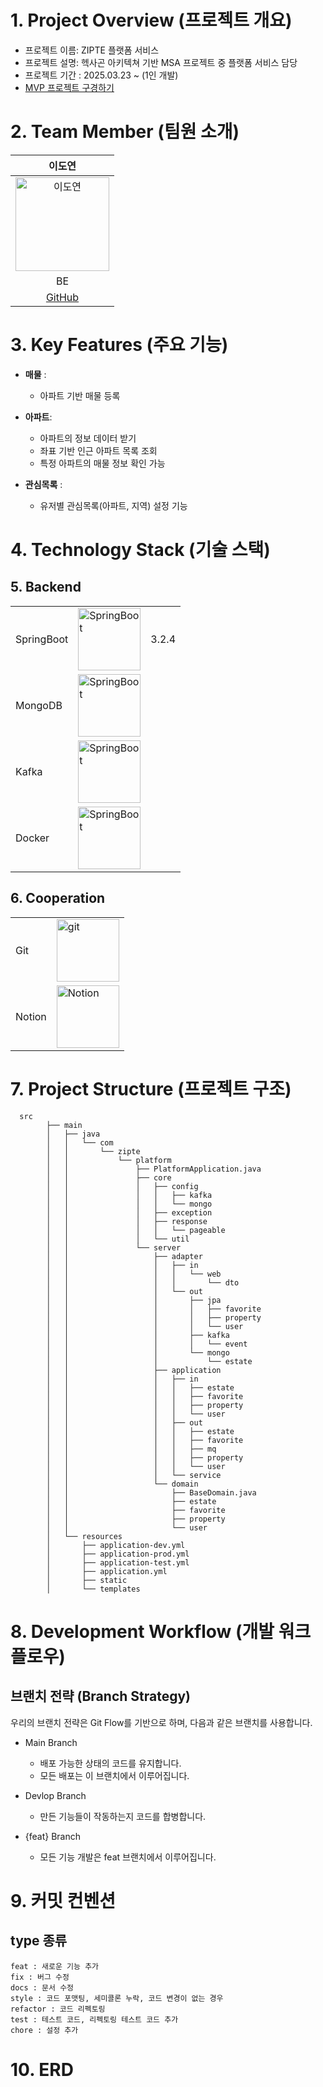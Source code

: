 # 1. Project Overview (프로젝트 개요)
- 프로젝트 이름: ZIPTE 플랫폼 서비스
- 프로젝트 설명: 헥사곤 아키텍쳐 기반 MSA 프로젝트 중 플랫폼 서비스 담당
- 프로젝트 기간 : 2025.03.23 ~ (1인 개발)
- [MVP 프로젝트 구경하기](https://github.com/ZipTe/ZipTe_MVP)


# 2. Team Member (팀원 소개)
| 이도연 |
|:------:|
| <img src="https://github.com/user-attachments/assets/653c94e3-5837-4e40-8ee9-b0ff135b59e7" alt="이도연" width="150"> | 
| BE |
| [GitHub](https://github.com/doup2001) | 


# 3. Key Features (주요 기능)
- **매물** :
  - 아파트 기반 매물 등록    

- **아파트**:
  - 아파트의 정보 데이터 받기
  - 좌표 기반 인근 아파트 목록 조회
  - 특정 아파트의 매물 정보 확인 가능 

- **관심목록** :
  - 유저별 관심목록(아파트, 지역) 설정 기능   

# 4. Technology Stack (기술 스택)
## 5. Backend
|  |  |  |
|-----------------|-----------------|-----------------|
| SpringBoot    |  <img src="https://github.com/user-attachments/assets/43d80a85-2060-4475-95a8-fc402f837aa0" alt="SpringBoot" width="100">    | 3.2.4  |
| MongoDB | <img src= "https://github.com/user-attachments/assets/82e9e7a5-c3e7-4998-8ea0-2bf25a8a93d2" alt="SpringBoot" width="100"> ||
| Kafka | <img src = "https://github.com/user-attachments/assets/841067aa-94e3-4766-b9f0-d7e721a64835" alt="SpringBoot" width="100"> | |
| Docker | <img src = "https://github.com/user-attachments/assets/f4646cfa-43f7-4e3d-8d07-a35bb89ccdad" alt="SpringBoot" width="100"> | |

## 6. Cooperation
|  |  |
|-----------------|-----------------|
| Git    |  <img src="https://github.com/user-attachments/assets/483abc38-ed4d-487c-b43a-3963b33430e6" alt="git" width="100">    |
| Notion    |  <img src="https://github.com/user-attachments/assets/34141eb9-deca-416a-a83f-ff9543cc2f9a" alt="Notion" width="100">    |


# 7. Project Structure (프로젝트 구조)
```
  src
        ├── main
        │   ├── java
        │   │   └── com
        │   │       └── zipte
        │   │           └── platform
        │   │               ├── PlatformApplication.java
        │   │               ├── core
        │   │               │   ├── config
        │   │               │   │   ├── kafka
        │   │               │   │   └── mongo
        │   │               │   ├── exception
        │   │               │   ├── response
        │   │               │   │   └── pageable
        │   │               │   └── util
        │   │               └── server
        │   │                   ├── adapter
        │   │                   │   ├── in
        │   │                   │   │   └── web
        │   │                   │   │       └── dto
        │   │                   │   └── out
        │   │                   │       ├── jpa
        │   │                   │       │   ├── favorite
        │   │                   │       │   ├── property
        │   │                   │       │   └── user
        │   │                   │       ├── kafka
        │   │                   │       │   └── event
        │   │                   │       └── mongo
        │   │                   │           └── estate
        │   │                   ├── application
        │   │                   │   ├── in
        │   │                   │   │   ├── estate
        │   │                   │   │   ├── favorite
        │   │                   │   │   ├── property
        │   │                   │   │   └── user
        │   │                   │   ├── out
        │   │                   │   │   ├── estate
        │   │                   │   │   ├── favorite
        │   │                   │   │   ├── mq
        │   │                   │   │   ├── property
        │   │                   │   │   └── user
        │   │                   │   └── service
        │   │                   └── domain
        │   │                       ├── BaseDomain.java
        │   │                       ├── estate
        │   │                       ├── favorite
        │   │                       ├── property
        │   │                       └── user
        │   └── resources
        │       ├── application-dev.yml
        │       ├── application-prod.yml
        │       ├── application-test.yml
        │       ├── application.yml
        │       ├── static
        │       └── templates
```

# 8. Development Workflow (개발 워크플로우)
## 브랜치 전략 (Branch Strategy)
우리의 브랜치 전략은 Git Flow를 기반으로 하며, 다음과 같은 브랜치를 사용합니다.

- Main Branch
  - 배포 가능한 상태의 코드를 유지합니다.
  - 모든 배포는 이 브랜치에서 이루어집니다.
 
- Devlop Branch
  - 만든 기능들이 작동하는지 코드를 합병합니다.
  
- {feat} Branch
  - 모든 기능 개발은 feat 브랜치에서 이루어집니다.

# 9. 커밋 컨벤션

## type 종류
```
feat : 새로운 기능 추가
fix : 버그 수정
docs : 문서 수정
style : 코드 포맷팅, 세미콜론 누락, 코드 변경이 없는 경우
refactor : 코드 리펙토링
test : 테스트 코드, 리펙토링 테스트 코드 추가
chore : 설정 추가
```

# 10. ERD
